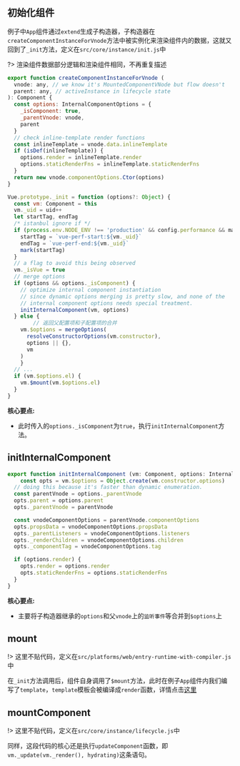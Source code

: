 ## 初始化组件
例子中`App`组件通过`extend`生成子构造器，子构造器在`createComponentInstanceForVnode`方法中被实例化来渲染组件内的数据，这就又回到了`_init`方法，定义在`src/core/instance/init.js`中

?> 渲染组件数据部分逻辑和渲染组件相同，不再重复描述
```js
export function createComponentInstanceForVnode (
  vnode: any, // we know it's MountedComponentVNode but flow doesn't
  parent: any, // activeInstance in lifecycle state
): Component {
  const options: InternalComponentOptions = {
    _isComponent: true,
    _parentVnode: vnode,
    parent
  }
  // check inline-template render functions
  const inlineTemplate = vnode.data.inlineTemplate
  if (isDef(inlineTemplate)) {
    options.render = inlineTemplate.render
    options.staticRenderFns = inlineTemplate.staticRenderFns
  }
  return new vnode.componentOptions.Ctor(options)
}
```
```js
Vue.prototype._init = function (options?: Object) {
  const vm: Component = this
  vm._uid = uid++
  let startTag, endTag
  /* istanbul ignore if */
  if (process.env.NODE_ENV !== 'production' && config.performance && mark) {
    startTag = `vue-perf-start:${vm._uid}`
    endTag = `vue-perf-end:${vm._uid}`
    mark(startTag)
  }
  // a flag to avoid this being observed
  vm._isVue = true
  // merge options
  if (options && options._isComponent) {
    // optimize internal component instantiation
    // since dynamic options merging is pretty slow, and none of the
    // internal component options needs special treatment.
    initInternalComponent(vm, options)
  } else {
		// 返回父配置项和子配置项的合并
    vm.$options = mergeOptions(
      resolveConstructorOptions(vm.constructor),
      options || {},
      vm
    )
	}
  // ...
  if (vm.$options.el) {
    vm.$mount(vm.$options.el)
  }
}
```
**核心要点:**
- 此时传入的`options._isComponent`为`true`，执行`initInternalComponent`方法。

## initInternalComponent
```js
export function initInternalComponent (vm: Component, options: InternalComponentOptions) {
	const opts = vm.$options = Object.create(vm.constructor.options)
  // doing this because it's faster than dynamic enumeration.
  const parentVnode = options._parentVnode
  opts.parent = options.parent
  opts._parentVnode = parentVnode

  const vnodeComponentOptions = parentVnode.componentOptions
  opts.propsData = vnodeComponentOptions.propsData
  opts._parentListeners = vnodeComponentOptions.listeners
  opts._renderChildren = vnodeComponentOptions.children
  opts._componentTag = vnodeComponentOptions.tag

  if (options.render) {
    opts.render = options.render
    opts.staticRenderFns = options.staticRenderFns
  }
}
```
**核心要点:**
- 主要将子构造器继承的`options`和父`vnode`上的`监听事件`等合并到`$options`上

## mount
!> 这里不贴代码，定义在`src/platforms/web/entry-runtime-with-compiler.js`中

在`_init`方法调用后，组件自身调用了`$mount`方法，此时在例子`App`组件内我们编写了`template`，`template`模板会被编译成`render`函数，详情点击[这里]()

## mountComponent

!> 这里不贴代码，定义在`src/core/instance/lifecycle.js`中

同样，这段代码的核心还是执行`updateComponent`函数，即`vm._update(vm._render(), hydrating)`这条语句。